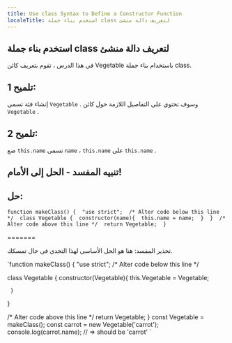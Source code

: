 ```yaml
---
title: Use class Syntax to Define a Constructor Function
localeTitle: استخدم بناء جملة class لتعريف دالة منشئ
---
```

## استخدم بناء جملة class لتعريف دالة منشئ

في هذا الدرس ، تقوم بتعريف كائن Vegetable باستخدام بناء جملة class.

## تلميح 1:

إنشاء فئة تسمى `Vegetable` . وسوف تحتوي على التفاصيل اللازمة حول كائن `Vegetable` .

## تلميح 2:

ضع `this.name` تسمى `name` ، `this.name` على `this.name` .

## تنبيه المفسد - الحل إلى الأمام!

## حل:

 `function makeClass() { 
  "use strict"; 
  /* Alter code below this line */ 
  class Vegetable { 
    constructor(name){ 
      this.name = name; 
    } 
  } 
  /* Alter code above this line */ 
  return Vegetable; 
 } 
` 

\=======

تحذير المفسد: هنا هو الحل الأساسي لهذا التحدي في حال تمسكك.

 `function makeClass() { 
  "use strict"; 
  /* Alter code below this line */ 
 
   class Vegetable { 
     constructor(Vegetable){ 
       this.Vegetable = Vegetable; 
 
     } 
   } 
 
  /* Alter code above this line */ 
  return Vegetable; 
 } 
 const Vegetable = makeClass(); 
 const carrot = new Vegetable('carrot'); 
 console.log(carrot.name); // => should be 'carrot' 
`